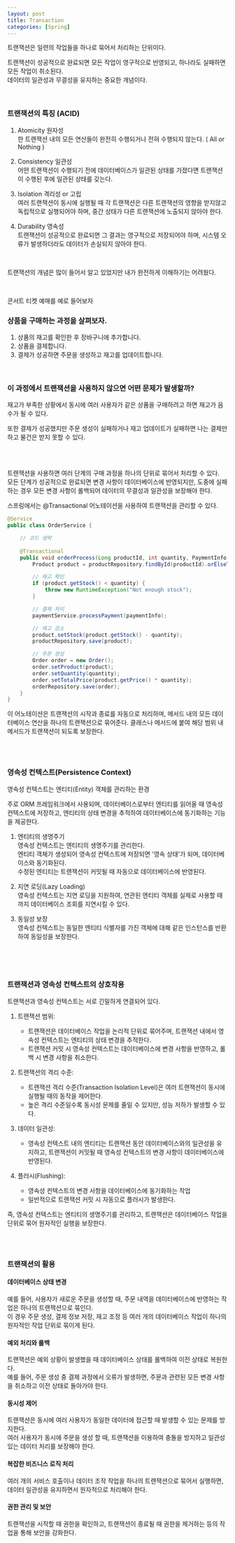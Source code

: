 ```yaml
---
layout: post
title: Transaction
categories: [Spring]
---
```


트랜잭션은 일련의 작업들을 하나로 묶어서 처리하는 단위이다. 

트랜잭션이 성공적으로 완료되면 모든 작업이 영구적으로 반영되고, 하나라도 실패하면 모든 작업이 취소된다.  
데이터의 일관성과 무결성을 유지하는 중요한 개념이다.

<br>


### 트랜잭션의 특징 (ACID)
1. Atomicity 원자성   
   한 트랜잭션 내의 모든 연산들이 완전히 수행되거나 전혀 수행되지 않는다. ( All or Nothing )

2. Consistency 일관성   
   어떤 트랜잭션이 수행되기 전에 데이터베이스가 일관된 상태를 가졌다면 트랜잭션이 수행된 후에 일관된 상태를 갖는다.

3. Isolation 격리성 or 고립   
   여러 트랜잭션이 동시에 실행될 때 각 트랜잭션은 다른 트랜잭션의 영향을 받지않고 독립적으로 실행되어야 하며, 중간 상태가 다른 트랜잭션에 노출되지 않아야 한다.

4. Durability 영속성   
   트랜잭션이 성공적으로 완료되면 그 결과는 영구적으로 저장되어야 하며, 시스템 오류가 발생하더라도 데이터가 손실되지 않아야 한다.

<br>

트랜잭션의 개념은 많이 들어서 알고 있었지만 내가 완전하게 이해하기는 어려웠다.  

<br>

콘서트 티켓 예매를 예로 들어보자

### 상품을 구매하는 과정을 살펴보자.
1. 상품의 재고를 확인한 후 장바구니에 추가합니다.
2. 상품을 결제합니다.
3. 결제가 성공하면 주문을 생성하고 재고를 업데이트합니다.  

<br>

### 이 과정에서 트랜잭션을 사용하지 않으면 어떤 문제가 발생할까?
재고가 부족한 상황에서 동시에 여러 사용자가 같은 상품을 구매하려고 하면 재고가 음수가 될 수 있다.
  
또한 결제가 성공했지만 주문 생성이 실패하거나 재고 업데이트가 실패하면 나는 결제만 하고 물건은 받지 못할 수 있다.  


<br><br>


트랜잭션을 사용하면 여러 단계의 구매 과정을 하나의 단위로 묶어서 처리할 수 있다.  
모든 단계가 성공적으로 완료되면 변경 사항이 데이터베이스에 반영되지만, 도중에 실패하는 경우 모든 변경 사항이 롤백되어 데이터의 무결성과 일관성을 보장해야 한다.
  
스프링에서는 @Transactional 어노테이션을 사용하여 트랜잭션을 관리할 수 있다.


```java
@Service
public class OrderService {

    // 코드 생략
    
    @Transactional
    public void orderProcess(Long productId, int quantity, PaymentInfo paymentInfo) {
        Product product = productRepository.findById(productId).orElseThrow(() -> new RuntimeException("Product not found"));

        // 재고 확인
        if (product.getStock() < quantity) {
            throw new RuntimeException("Not enough stock");
        }

        // 결제 처리
        paymentService.processPayment(paymentInfo);

        // 재고 감소
        product.setStock(product.getStock() - quantity);
        productRepository.save(product);

        // 주문 생성
        Order order = new Order();
        order.setProduct(product);
        order.setQuantity(quantity);
        order.setTotalPrice(product.getPrice() * quantity);
        orderRepository.save(order);
    }
}
```
  

이 어노테이션은 트랜잭션의 시작과 종료를 자동으로 처리하며, 메서드 내의 모든 데이터베이스 연산을 하나의 트랜잭션으로 묶어준다.
클래스나 메서드에 붙여 해당 범위 내 메서드가 트랜잭션이 되도록 보장한다.  

  
 

<br><br>


### 영속성 컨텍스트(Persistence Context)
영속성 컨텍스트는 엔티티(Entity) 객체를 관리하는 환경  

주로 ORM 프레임워크에서 사용되며, 데이터베이스로부터 엔티티를 읽어올 때 영속성 컨텍스트에 저장하고, 엔티티의 상태 변경을 추적하여 데이터베이스에 동기화하는 기능을 제공한다.  

1. 엔티티의 생명주기  
   영속성 컨텍스트는 엔티티의 생명주기를 관리한다.  
   엔티티 객체가 생성되어 영속성 컨텍스트에 저장되면 '영속 상태'가 되며, 데이터베이스와 동기화된다.  
   수정된 엔티티는 트랜잭션이 커밋될 때 자동으로 데이터베이스에 반영된다.  
  
2. 지연 로딩(Lazy Loading)  
   영속성 컨텍스트는 지연 로딩을 지원하여, 연관된 엔티티 객체를 실제로 사용할 때까지 데이터베이스 조회를 지연시킬 수 있다.  

3. 동일성 보장  
   영속성 컨텍스트는 동일한 엔티티 식별자를 가진 객체에 대해 같은 인스턴스를 반환하여 동일성을 보장한다.  
   
  
<br><br><br>
  

### 트랜잭션과 영속성 컨텍스트의 상호작용
트랜잭션과 영속성 컨텍스트는 서로 긴밀하게 연결되어 있다.  

1. 트랜잭션 범위: 
   - 트랜잭션은 데이터베이스 작업을 논리적 단위로 묶어주며, 트랜잭션 내에서 영속성 컨텍스트는 엔티티의 상태 변경을 추적한다.
   - 트랜잭션 커밋 시 영속성 컨텍스트는 데이터베이스에 변경 사항을 반영하고, 롤백 시 변경 사항을 취소한다.  

2. 트랜잭션의 격리 수준: 
   - 트랜잭션 격리 수준(Transaction Isolation Level)은 여러 트랜잭션이 동시에 실행될 때의 동작을 제어한다.   
   - 높은 격리 수준일수록 동시성 문제를 줄일 수 있지만, 성능 저하가 발생할 수 있다. 
    
3. 데이터 일관성: 
   - 영속성 컨텍스트 내의 엔티티는 트랜잭션 동안 데이터베이스와의 일관성을 유지하고, 트랜잭션이 커밋될 때 영속성 컨텍스트의 변경 사항이 데이터베이스에 반영된다.

3. 플러시(Flushing): 
   - 영속성 컨텍스트의 변경 사항을 데이터베이스에 동기화하는 작업 
   - 일반적으로 트랜잭션 커밋 시 자동으로 플러시가 발생한다.

즉, 영속성 컨텍스트는 엔티티의 생명주기를 관리하고, 트랜잭션은 데이터베이스 작업을 단위로 묶어 원자적인 실행을 보장한다.   


<br><br>


### 트랜잭션의 활용
#### 데이터베이스 상태 변경   
  예를 들어, 사용자가 새로운 주문을 생성할 때, 주문 내역을 데이터베이스에 반영하는 작업은 하나의 트랜잭션으로 묶인다.  
  이 경우 주문 생성, 결제 정보 저장, 재고 조정 등 여러 개의 데이터베이스 작업이 하나의 원자적인 작업 단위로 묶이게 된다.

#### 예외 처리와 롤백   
  트랜잭션은 예외 상황이 발생했을 때 데이터베이스 상태를 롤백하여 이전 상태로 복원한다.  
  예를 들어, 주문 생성 중 결제 과정에서 오류가 발생하면, 주문과 관련된 모든 변경 사항을 취소하고 이전 상태로 돌아가야 한다.  

#### 동시성 제어   
  트랜잭션은 동시에 여러 사용자가 동일한 데이터에 접근할 때 발생할 수 있는 문제를 방지한다.   
  여러 사용자가 동시에 주문을 생성 할 때, 트랜잭션을 이용하여 충돌을 방지하고 일관성 있는 데이터 처리를 보장해야 한다.

#### 복잡한 비즈니스 로직 처리   
  여러 개의 서비스 호출이나 데이터 조작 작업을 하나의 트랜잭션으로 묶어서 실행하면, 데이터 일관성을 유지하면서 원자적으로 처리해야 한다.

#### 권한 관리 및 보안   
  트랜잭션을 시작할 때 권한을 확인하고, 트랜잭션이 종료될 때 권한을 제거하는 등의 작업을 통해 보안을 강화한다.